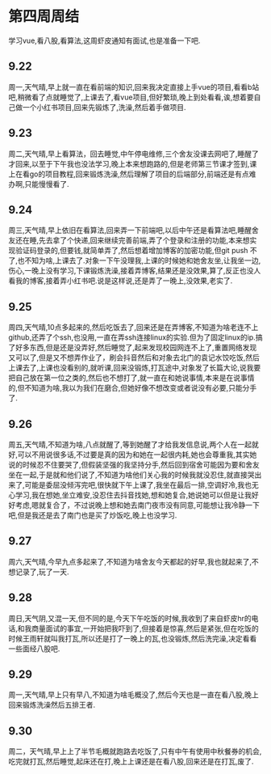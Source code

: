 # 第四周周结
  学习vue,看八股,看算法,这周虾皮通知有面试,也是准备一下吧.
## 9.22
  周一,天气晴,早上就一直在看前端的知识,回来我决定直接上手vue的项目,看看b站吧,稍微看了点就睡觉了,上课去了,看vue项目,但好繁琐,晚上到处看看,诶,想着要自己做一个小红书项目,回来先锻炼了,洗澡,然后着手做项目.
## 9.23
  周二,天气晴,早上看算法，回去睡觉,中午停电维修,三个舍友没课去网吧了,睡醒了才回来,以至于下午我也没法学习,晚上本来想跑路的,但是老师第三节课才签到,课上在看go的项目教程,回来锻炼洗澡,然后理解了项目的后端部分,前端还是有点难办啊,只能慢慢看了.
## 9.24
  周三,天气晴,早上依旧在看算法,回来弄一下前端吧,以后中午还是看算法吧,睡醒舍友还在睡,先去拿了个快递,回来继续完善前端,弄了个登录和注册的功能,本来想实现验证码登录的,但要钱,就简单弄了,然后想着增加博客的加密功能,但git push 不了,也不知为啥,上课去了.对象一下午没理我,上课的时候她和她舍友坐,让我坐一边,伤心,一晚上没有学习,下课锻炼洗澡,接着弄博客,结果还是没效果,算了,反正也没人看我的博客,接着弄小红书吧.说是这样说,还是弄了一晚上,没效果,老实了.
## 9.25
  周四,天气晴,10点多起来的,然后吃饭去了,回来还是在弄博客,不知道为啥老连不上github,还弄了个ssh,也没用,一直在弄ssh连接linux的实验.但为了固定linux的ip.搞了好多东西,但是还是没弄好,然后睡觉了,起来发现校园网连不上了,重置网络发现又可以了,但是又不想弄作业了，刷会抖音然后和对象去北门的袁记水饺吃饭,然后上课去了,上课也没看别的,就听课,回来没锻炼,打瓦途中,对象发了长篇大论,说我要把自己放在第一位之类的,然后也不想打了,就一直在和她说事情,本来是在说事情的,但不知道为啥,我以为我们在磨合,但她好像不想改变或者说没有必要,只能分手了.
## 9.26
  周五,天气晴,不知道为啥,八点就醒了,等到她醒了才给我发信息说,两个人在一起就好,可以不用说很多话,不过要是真的因为和她在一起很内耗,她也会尊重我,其实她说的时候忍不住要哭了,但假装坚强的我坚持分手,然后回到宿舍可能因为要和舍友坐在一起,于是就和他们说了,不知道为啥他们关心我的时候我就没忍住,就直接哭出来了,可能是委屈没倾泻完吧,很快就下午上课了,我坐在最后一排,空调好冷,我也无心学习,我在想她,坐立难安,没忍住去抖音找她,想和她复合,她说她可以但是让我好好考虑,嗯就复合了，不过说晚上想和她去南门夜市没有同意,可能想让我冷静一下吧,但是我还是去了南门也是买了炒饭吃,晚上也没学习.
## 9.27
  周六,天气晴,今早九点多起来了,不知道为啥舍友今天都起的好早,我也就起来了,不想记录了,玩了一天.
## 9.28
  周日,天气阴,又混一天,但不同的是,今天下午吃饭的时候,我收到了来自虾皮hr的电话,和我商量面试的事宜,一开始把我吓到了,但接着是惊喜,然后是紧张,但在吃饭的时候王雨轩就叫我打瓦,所以还是打了一晚上的瓦,也没锻炼,然后洗完澡,决定看看一些面经八股吧.
## 9.29
  周一,天气晴,早上只有早八,不知道为啥毛概没了,然后今天也是一直在看八股,晚上回来锻炼洗澡然后五排王者.
## 9.30
  周二，天气晴,早上上了半节毛概就跑路去吃饭了,只有中午有使用中秋餐券的机会,吃完就打瓦,然后睡觉,起床还在打,晚上上课还是在看八股,回来还是在打瓦,废了.